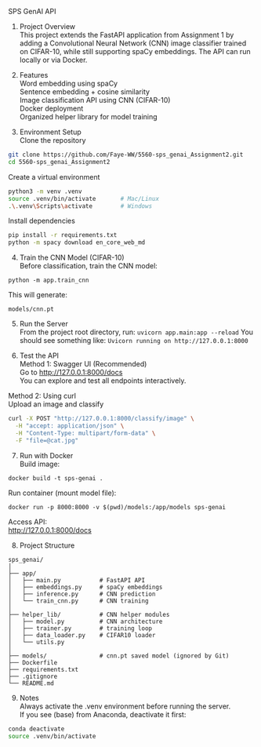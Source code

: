 SPS GenAI API
1. Project Overview   
This project extends the FastAPI application from Assignment 1 by adding a Convolutional Neural Network (CNN) image classifier trained on CIFAR-10, while still supporting spaCy embeddings. The API can run locally or via Docker.

2. Features   
Word embedding using spaCy   
Sentence embedding + cosine similarity   
Image classification API using CNN (CIFAR-10)   
Docker deployment   
Organized helper library for model training   

3. Environment Setup      
Clone the repository   
```bash
git clone https://github.com/Faye-WW/5560-sps_genai_Assignment2.git
cd 5560-sps_genai_Assignment2
```
Create a virtual environment   
```bash
python3 -m venv .venv
source .venv/bin/activate       # Mac/Linux
.\.venv\Scripts\activate        # Windows
```
Install dependencies   
```bash
pip install -r requirements.txt
python -m spacy download en_core_web_md
```

4. Train the CNN Model (CIFAR-10)   
Before classification, train the CNN model:
```
python -m app.train_cnn
```
This will generate:
```
models/cnn.pt
```

5. Run the Server   
From the project root directory, run:
`uvicorn app.main:app --reload`
You should see something like:
`Uvicorn running on http://127.0.0.1:8000`

6. Test the API   
Method 1: Swagger UI (Recommended)  
Go to http://127.0.0.1:8000/docs   
You can explore and test all endpoints interactively.  

Method 2: Using curl  
Upload an image and classify  
```bash
curl -X POST "http://127.0.0.1:8000/classify/image" \
  -H "accept: application/json" \
  -H "Content-Type: multipart/form-data" \
  -F "file=@cat.jpg"
```

7. Run with Docker  
Build image:  
```
docker build -t sps-genai .
```
Run container (mount model file):  
```
docker run -p 8000:8000 -v $(pwd)/models:/app/models sps-genai
```
Access API:  
http://127.0.0.1:8000/docs  

8. Project Structure  
```text
sps_genai/
│
├── app/
│   ├── main.py           # FastAPI API
│   ├── embeddings.py     # spaCy embeddings
│   ├── inference.py      # CNN prediction
│   └── train_cnn.py      # CNN training
│
├── helper_lib/           # CNN helper modules
│   ├── model.py          # CNN architecture
│   ├── trainer.py        # training loop
│   ├── data_loader.py    # CIFAR10 loader
│   └── utils.py
│
├── models/               # cnn.pt saved model (ignored by Git)
├── Dockerfile
├── requirements.txt
├── .gitignore
└── README.md
```

9. Notes  
Always activate the .venv environment before running the server.  
If you see (base) from Anaconda, deactivate it first:  
```bash
conda deactivate
source .venv/bin/activate
```




